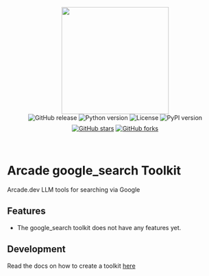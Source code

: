 <div style="display: flex; justify-content: center; align-items: center;">
  <img
    src="https://docs.arcade.dev/images/logo/arcade-logo.png"
    style="width: 250px;"
  >
</div>

<div style="display: flex; justify-content: center; align-items: center; margin-bottom: 8px;">
  <img src="https://img.shields.io/github/v/release/Arcade/google_search" alt="GitHub release" style="margin: 0 2px;">
  <img src="https://img.shields.io/badge/python-3.10+-blue.svg" alt="Python version" style="margin: 0 2px;">
  <img src="https://img.shields.io/badge/license-MIT-green.svg" alt="License" style="margin: 0 2px;">
  <img src="https://img.shields.io/pypi/v/arcade_google_search" alt="PyPI version" style="margin: 0 2px;">
</div>
<div style="display: flex; justify-content: center; align-items: center;">
  <a href="https://github.com/Arcade/google_search" target="_blank">
    <img src="https://img.shields.io/github/stars/Arcade/google_search" alt="GitHub stars" style="margin: 0 2px;">
  </a>
  <a href="https://github.com/Arcade/google_search/fork" target="_blank">
    <img src="https://img.shields.io/github/forks/Arcade/google_search" alt="GitHub forks" style="margin: 0 2px;">
  </a>
</div>


<br>
<br>

# Arcade google_search Toolkit
Arcade.dev LLM tools for searching via Google
## Features

- The google_search toolkit does not have any features yet.

## Development

Read the docs on how to create a toolkit [here](https://docs.arcade.dev/home/build-tools/create-a-toolkit)
